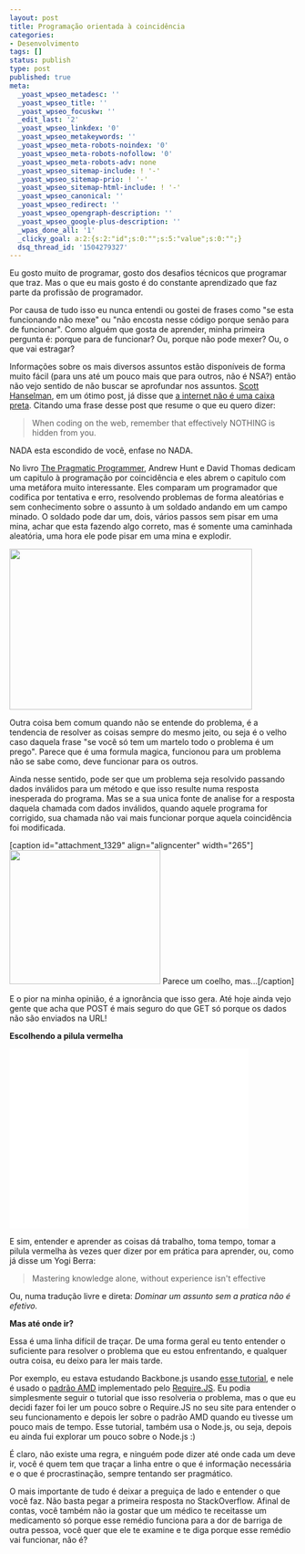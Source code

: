 ```yaml
---
layout: post
title: Programação orientada à coincidência
categories:
- Desenvolvimento
tags: []
status: publish
type: post
published: true
meta:
  _yoast_wpseo_metadesc: ''
  _yoast_wpseo_title: ''
  _yoast_wpseo_focuskw: ''
  _edit_last: '2'
  _yoast_wpseo_linkdex: '0'
  _yoast_wpseo_metakeywords: ''
  _yoast_wpseo_meta-robots-noindex: '0'
  _yoast_wpseo_meta-robots-nofollow: '0'
  _yoast_wpseo_meta-robots-adv: none
  _yoast_wpseo_sitemap-include: ! '-'
  _yoast_wpseo_sitemap-prio: ! '-'
  _yoast_wpseo_sitemap-html-include: ! '-'
  _yoast_wpseo_canonical: ''
  _yoast_wpseo_redirect: ''
  _yoast_wpseo_opengraph-description: ''
  _yoast_wpseo_google-plus-description: ''
  _wpas_done_all: '1'
  _clicky_goal: a:2:{s:2:"id";s:0:"";s:5:"value";s:0:"";}
  dsq_thread_id: '1504279327'
---
```

Eu gosto muito de programar, gosto dos desafios técnicos que programar que traz. Mas o que eu mais gosto é do constante aprendizado que faz parte da profissão de programador.

Por causa de tudo isso eu nunca entendi ou gostei de frases como "se esta funcionando não mexe" ou "não encosta nesse código porque senão para de funcionar". Como alguém que gosta de aprender, minha primeira pergunta é: porque para de funcionar? Ou, porque não pode mexer? Ou, o que vai estragar?

Informações sobre os mais diversos assuntos estão disponíveis de forma muito fácil (para uns até um pouco mais que para outros, não é NSA?) então não vejo sentido de não buscar se aprofundar nos assuntos. <a href="http://www.hanselman.com/">Scott Hanselman</a>, em um ótimo post, já disse que <a href="http://vintem.me/1dAms6P" target="_blank">a internet não é uma caixa preta</a>. Citando uma frase desse post que resume o que eu quero dizer:
<blockquote>When coding on the web, remember that effectively NOTHING is hidden from you.</blockquote>
NADA esta escondido de você, enfase no NADA.

No livro <a href="http://www.amazon.com/gp/product/020161622X/ref=as_li_ss_tl?ie=UTF8&amp;camp=1789&amp;creative=390957&amp;creativeASIN=020161622X&amp;linkCode=as2&amp;tag=tempcodi0f-20">The Pragmatic Programmer</a>, Andrew Hunt e David Thomas dedicam um capitulo à programação por coincidência e eles abrem o capitulo com uma metáfora muito interessante. Eles comparam um programador que codifica por tentativa e erro, resolvendo problemas de forma aleatórias e sem conhecimento sobre o assunto à um soldado andando em um campo minado. O soldado pode dar um, dois, vários passos sem pisar em uma mina, achar que esta fazendo algo correto, mas é somente uma caminhada aleatória, uma hora ele pode pisar em uma mina e explodir.

<a href="http://templecoding.com/programacao-orientada-a-coincidencia/falklands-minefield1/" rel="attachment wp-att-1335"><img class="aligncenter size-full wp-image-1335" title="falklands-minefield1" src="http://templecoding.com/wp-content/uploads/2013/07/falklands-minefield1.jpg" alt="" width="426" height="282" /></a>

Outra coisa bem comum quando não se entende do problema, é a tendencia de resolver as coisas sempre do mesmo jeito, ou seja é o velho caso daquela frase "se você só tem um martelo todo o problema é um prego". Parece que é uma formula magica, funcionou para um problema não se sabe como, deve funcionar para os outros.

Ainda nesse sentido, pode ser que um problema seja resolvido passando dados inválidos
para um método e que isso resulte numa resposta inesperada do programa. Mas se a sua unica fonte de analise for a resposta daquela chamada com dados inválidos, quando aquele programa for corrigido, sua chamada não vai mais funcionar porque aquela coincidência foi modificada.

[caption id="attachment_1329" align="aligncenter" width="265"]<a href="http://templecoding.com/programacao-orientada-a-coincidencia/coincidence1/" rel="attachment wp-att-1329"><img class="wp-image-1329     " title="coincidence" src="http://templecoding.com/wp-content/uploads/2013/07/coincidence1.jpg" alt="" width="265" height="235" /></a> Parece um coelho, mas...[/caption]

E o pior na minha opinião, é a ignorância que isso gera. Até hoje ainda vejo gente que acha que POST é mais seguro do que GET só porque os dados não são enviados na URL!

<strong>Escolhendo a pilula vermelha</strong>

<iframe src="//www.youtube.com/embed/xFhn_GUAhGU" frameborder="0" width="420" height="315"></iframe>

E sim, entender e aprender as coisas dá trabalho, toma tempo, tomar a pilula vermelha às vezes quer dizer por em prática para aprender, ou, como já disse um Yogi Berra:
<blockquote>Mastering knowledge alone, without experience isn't effective</blockquote>
Ou, numa tradução livre e direta: <em>Dominar um assunto sem a pratica não é efetivo.</em>

<strong>Mas até onde ir?</strong>

Essa é uma linha difícil de traçar. De uma forma geral eu tento entender o suficiente para resolver o problema que eu estou enfrentando, e qualquer outra coisa, eu deixo para ler mais tarde.

Por exemplo, eu estava estudando Backbone.js usando <a href="http://vintem.me/12QNKkh" target="_blank">esse tutorial</a>, e nele é usado o <a href="http://vintem.me/15yM296" target="_blank">padrão AMD</a> implementado pelo <a href="http://requirejs.org/" target="_blank">Require.JS</a>. Eu podia simplesmente seguir o tutorial que isso resolveria o problema, mas o que eu decidi fazer foi ler um pouco sobre o Require.JS no seu site para entender o seu funcionamento e depois ler sobre o padrão AMD quando eu tivesse um pouco mais de tempo. Esse tutorial, também usa o Node.js, ou seja, depois eu ainda fui explorar um pouco sobre o Node.js :)

É claro, não existe uma regra, e ninguém pode dizer até onde cada um deve ir, você é quem tem que traçar a linha entre o que é informação necessária e o que é procrastinação, sempre tentando ser pragmático.

O mais importante de tudo é deixar a preguiça de lado e entender o que você faz. Não basta pegar a primeira resposta no StackOverflow. Afinal de contas, você também não ia gostar que um médico te receitasse um medicamento só porque esse remédio funciona para a dor de barriga de outra pessoa, você quer que ele te examine e te diga porque esse remédio vai funcionar, não é?
